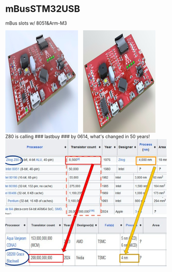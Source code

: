 # mBusSTM32USB
mBus slots w/ 8051&Arm-M3 

<img src="pic/mBusSTM32USB_0608.jpg" height=320 width=45%> &nbsp;&nbsp; <img src="pic/mBusSTM32USB_0607.jpg" height=320 width=45%>
<br>
Z80 is calling ### lastbuy ### by 0614, what's changed in 50 years!<br>
<img src="pic/Z80vsGB200.jpg" height=400 >
